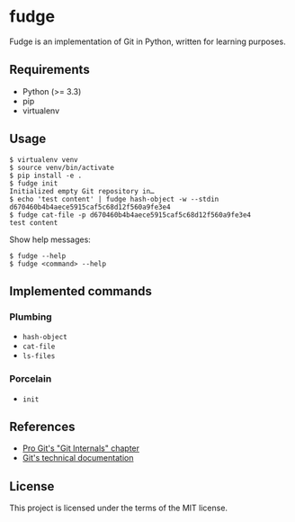 # fudge

Fudge is an implementation of Git in Python, written for learning purposes.

## Requirements

- Python (>= 3.3)
- pip
- virtualenv

## Usage

```
$ virtualenv venv
$ source venv/bin/activate
$ pip install -e .
$ fudge init
Initialized empty Git repository in…
$ echo 'test content' | fudge hash-object -w --stdin
d670460b4b4aece5915caf5c68d12f560a9fe3e4
$ fudge cat-file -p d670460b4b4aece5915caf5c68d12f560a9fe3e4
test content
```

Show help messages:
```
$ fudge --help
$ fudge <command> --help
```

## Implemented commands
### Plumbing

- `hash-object`
- `cat-file`
- `ls-files`

### Porcelain

- `init`

## References

- [Pro Git's "Git Internals" chapter](https://git-scm.com/book/en/v2/Git-Internals-Plumbing-and-Porcelain)
- [Git's technical documentation](https://github.com/git/git/tree/master/Documentation/technical)

## License

This project is licensed under the terms of the MIT license.
